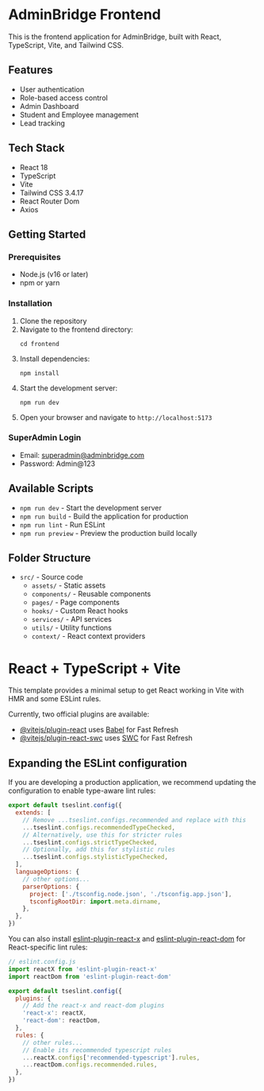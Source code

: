 # AdminBridge Frontend

This is the frontend application for AdminBridge, built with React, TypeScript, Vite, and Tailwind CSS.

## Features

- User authentication
- Role-based access control
- Admin Dashboard
- Student and Employee management
- Lead tracking

## Tech Stack

- React 18
- TypeScript
- Vite
- Tailwind CSS 3.4.17
- React Router Dom
- Axios

## Getting Started

### Prerequisites

- Node.js (v16 or later)
- npm or yarn

### Installation

1. Clone the repository
2. Navigate to the frontend directory:
   ```
   cd frontend
   ```
3. Install dependencies:
   ```
   npm install
   ```
4. Start the development server:
   ```
   npm run dev
   ```
5. Open your browser and navigate to `http://localhost:5173`

### SuperAdmin Login

- Email: superadmin@adminbridge.com
- Password: Admin@123

## Available Scripts

- `npm run dev` - Start the development server
- `npm run build` - Build the application for production
- `npm run lint` - Run ESLint
- `npm run preview` - Preview the production build locally

## Folder Structure

- `src/` - Source code
  - `assets/` - Static assets
  - `components/` - Reusable components
  - `pages/` - Page components
  - `hooks/` - Custom React hooks
  - `services/` - API services
  - `utils/` - Utility functions
  - `context/` - React context providers

# React + TypeScript + Vite

This template provides a minimal setup to get React working in Vite with HMR and some ESLint rules.

Currently, two official plugins are available:

- [@vitejs/plugin-react](https://github.com/vitejs/vite-plugin-react/blob/main/packages/plugin-react) uses [Babel](https://babeljs.io/) for Fast Refresh
- [@vitejs/plugin-react-swc](https://github.com/vitejs/vite-plugin-react/blob/main/packages/plugin-react-swc) uses [SWC](https://swc.rs/) for Fast Refresh

## Expanding the ESLint configuration

If you are developing a production application, we recommend updating the configuration to enable type-aware lint rules:

```js
export default tseslint.config({
  extends: [
    // Remove ...tseslint.configs.recommended and replace with this
    ...tseslint.configs.recommendedTypeChecked,
    // Alternatively, use this for stricter rules
    ...tseslint.configs.strictTypeChecked,
    // Optionally, add this for stylistic rules
    ...tseslint.configs.stylisticTypeChecked,
  ],
  languageOptions: {
    // other options...
    parserOptions: {
      project: ['./tsconfig.node.json', './tsconfig.app.json'],
      tsconfigRootDir: import.meta.dirname,
    },
  },
})
```

You can also install [eslint-plugin-react-x](https://github.com/Rel1cx/eslint-react/tree/main/packages/plugins/eslint-plugin-react-x) and [eslint-plugin-react-dom](https://github.com/Rel1cx/eslint-react/tree/main/packages/plugins/eslint-plugin-react-dom) for React-specific lint rules:

```js
// eslint.config.js
import reactX from 'eslint-plugin-react-x'
import reactDom from 'eslint-plugin-react-dom'

export default tseslint.config({
  plugins: {
    // Add the react-x and react-dom plugins
    'react-x': reactX,
    'react-dom': reactDom,
  },
  rules: {
    // other rules...
    // Enable its recommended typescript rules
    ...reactX.configs['recommended-typescript'].rules,
    ...reactDom.configs.recommended.rules,
  },
})
```
